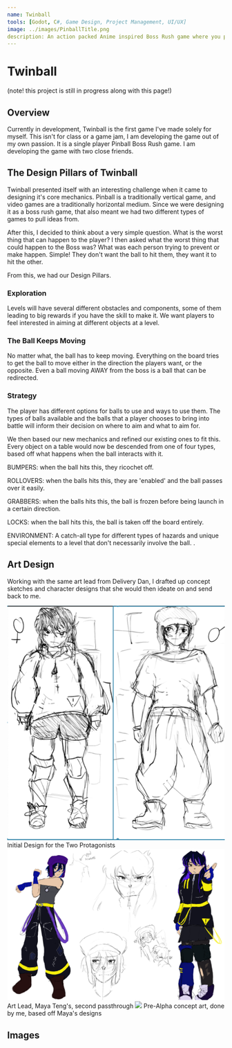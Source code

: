 ```yaml
---
name: Twinball
tools: [Godot, C#, Game Design, Project Management, UI/UX]
image: ../images/PinballTitle.png
description: An action packed Anime inspired Boss Rush game where you play Pinball, In Development
---
```

# Twinball
(note! this project is still in progress along with this page!)

## Overview

Currently in development, Twinball is the first game I've made solely for myself. This isn't for class or a game jam, I am developing the game out of my own passion. It is a single player Pinball Boss Rush game. I am developing the game with two close friends.

## The Design Pillars of Twinball

Twinball presented itself with an interesting challenge when it came to designing it's core mechanics. Pinball is a traditionally vertical game, and video games are a traditionally horizontal medium. Since we were designing it as a boss rush game, that also meant we had two different types of games to pull ideas from. 

After this, I decided to think about a very simple question. What is the worst thing that can happen to the player? I then asked what the worst thing that could happen to the Boss was? What was each person trying to prevent or make happen. Simple! They don't want the ball to hit them, they want it to hit the other. 

From this, we had our Design Pillars. 

### Exploration

Levels will have several different obstacles and components, some of them leading to big rewards if you have the skill to make it. We want players to feel interested in aiming at different objects at a level.

### The Ball Keeps Moving

No matter what, the ball has to keep moving. Everything on the board tries to get the ball to move either in the direction the players want, or the opposite. Even a ball moving AWAY from the boss is a ball that can be redirected.

### Strategy 

The player has different options for balls to use and ways to use them. The types of balls available and the balls that a player chooses to bring into battle will inform their decision on where to aim and what to aim for.

We then based our new mechanics and refined our existing ones to fit this. Every object on a table would now be descended from one of four types, based off what happens when the ball interacts with it.

BUMPERS: when the ball hits this, they ricochet off.

ROLLOVERS: when the balls hits this, they are 'enabled' and the ball passes over it easily.

GRABBERS: when the balls hits this, the ball is frozen before being launch in a certain direction.

LOCKS: when the ball hits this, the ball is taken off the board entirely.

ENVIRONMENT: A catch-all type for different types of hazards and unique special elements to a level that don't necessarily involve the ball. .

## Art Design
Working with the same art lead from Delivery Dan, I drafted up concept sketches and character designs that she would then ideate on and send back to me.

<img src="../images/InitialSketch.png">
Initial Design for the Two Protagonists

<img src="../images/TwinballChess.png">
Art Lead, Maya Teng's, second passthrough

<img src="../images/PinballTitle.png">
Pre-Alpha concept art, done by me, based off Maya's designs


## Images




